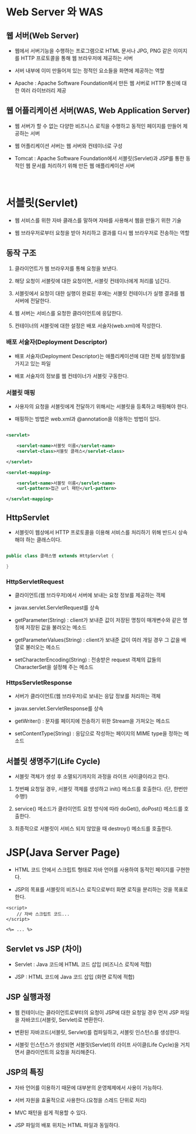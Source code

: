# Web Server 와 WAS

## 웹 서버(Web Server)

- 웹에서 서버기능을 수행하는 프로그램으로 HTML 문서나 JPG, PNG 같은 이미지를 HTTP 프로토콜을 통해 웹 브라우저에 제공하는 서버

- 서버 내부에 이미 만들어져 있는 정적인 요소들을 화면에 제공하는 역할

- Apache : Apache Software Foundation에서 만든 웹 서버로 HTTP 통신에 대한 여러 라이브러리 제공

## 웹 어플리케이션 서버(WAS, Web Application Server)

- 웹 서버가 할 수 없는 다양한 비즈니스 로직을 수행하고 동적인 페이지를 만들어 제공하는 서버

- 웹 어플리케이션 서버는 웹 서버와 컨테이너로 구성

- Tomcat : Apache Software Foundation에서 서블릿(Servlet)과 JSP를 통한 동적인 웹 문서를 처리하기 위해 만든 웹 애플리케이션 서버

<br>

# 서블릿(Servlet)

- 웹 서비스를 위한 자바 클래스를 말하며 자바를 사용해서 웹을 만들기 위한 기술

- 웹 브라우저로부터 요청을 받아 처리하고 결과를 다시 웹 브라우저로 전송하는 역할

## 동작 구조

1. 클라이언트가 웹 브라우저를 통해 요청을 보낸다.

2. 해당 요청이 서블릿에 대한 요청이면, 서블릿 컨테이너에게 처리를 넘긴다.

3. 서블릿에서 요청이 대한 실행이 완료된 후에는 서블릿 컨테이너가 실행 결과를 웹 서버에 전달한다.

4. 웹 서버는 서비스를 요청한 클라이언트에 응답한다.

5. 컨테이너의 서블릿에 대한 설정은 배포 서술자(web.xml)에 작성한다.

### 배포 서술자(Deployment Descriptor)

- 배포 서술자(Deployment Descriptor)는 애플리케이션에 대한 전체 설정정보를 가지고 있는 파일

- 배포 서술자의 정보를 웹 컨테이너가 서블릿 구동한다.

### 서블릿 매핑

- 사용자의 요청을 서블릿에게 전달하기 위해서는 서블릿을 등록하고 매핑해야 한다.

- 매핑하는 방법은 web.xml과 @annotation을 이용하는 방법이 있다.

```xml

<servlet>

    <servlet-name>서블릿 이름</servlet-name>
    <servlet-class>서블릿 클래스</servlet-class>

</servlet>

<servlet-mapping>

    <servlet-name>서블릿 이름</servlet-name>
    <url-pattern>접근 url 패턴</url-pattern>

</servlet-mapping>

```

## HttpServlet

- 서블릿이 웹상에서 HTTP 프로토콜을 이용해 서비스를 처리하기 위해 반드시 상속해야 하는 클래스이다.

```java

public class 클래스명 extends HttpServlet {

}

```

### HttpServletRequest

- 클라이언트(웹 브라우저)에서 서버에 보내는 요청 정보를 제공하는 객체

- javax.servlet.ServletRequest를 상속

- getParameter(String) : client가 보내준 값이 저장된 명칭이 매개변수와 같은 명칭에 저장된 값을 불러오는 메소드

- getParameterValues(String) : client가 보내준 값이 여러 개일 경우 그 값을 배열로 불러오는 메소드

- setCharacterEncoding(String) : 전송받은 request 객체의 값들의 CharacterSet을 설정해 주는 메소드

### HttpsServletResponse

- 서버가 클라이언트(웹 브라우저)로 보내는 응답 정보를 처리하는 객체

- javax.servlet.ServletResponse를 상속

- getWriter() : 문자를 페이지에 전송하기 위한 Stream을 가져오는 메소드

- setContentType(String) : 응답으로 작성하는 페이지의 MIME type을 정하는 메소드

## 서블릿 생명주기(Life Cycle)

- 서블릿 객체가 생성 후 소멸되기까지의 과정을 라이프 사이클이라고 한다.

1. 첫번째 요청일 경우, 서블릿 객체를 생성하고 init() 메소드를 호출한다. (단, 한번만 수행!)

2. service() 메소드가 클라이언트 요청 방식에 따라 doGet(), doPost() 메소드를 호출한다.

3. 최종적으로 서블릿이 서비스 되지 않았을 때 destroy() 메소드를 호출한다.

# JSP(Java Server Page)

- HTML 코드 안에서 스크립트 형태로 자바 언어를 사용하여 동적인 페이지를 구현한다.

- JSP의 목표를 서블릿의 비즈니스 로직으로부터 화면 로직을 분리하는 것을 목표로 한다.

```
<script>
    // 자바 스크립트 코드...
</script>

<%= ... %>
```

## Servlet vs JSP (차이)

- Servlet : Java 코드에 HTML 코드 삽입 (비즈니스 로직에 적합)

- JSP : HTML 코드에 Java 코드 삽입 (화면 로직에 적합)

## JSP 실행과정

- 웹 컨테이너는 클라이언트로부터의 요청이 JSP에 대한 요청일 경우 먼저 JSP
  파일을 자바코드(서블릿, Servlet)로 변환한다.

- 변환된 자바코드(서블릿, Servlet)를 컴파일하고, 서블릿 인스턴스를 생성한다.

- 서블릿 인스턴스가 생성되면 서블릿(Servlet)의 라이프 사이클(Life Cycle)을 거치면서 클라이언트의 요청을 처리해준다.

## JSP의 특징

- 자바 언어를 이용하기 때문에 대부분의 운영체제에서 사용이 가능하다.

- 서버 자원을 효율적으로 사용한다.(요청을 스레드 단위로 처리)

- MVC 패턴을 쉽게 적용할 수 있다.

- JSP 파일의 배포 위치는 HTML 파일과 동일하다.
